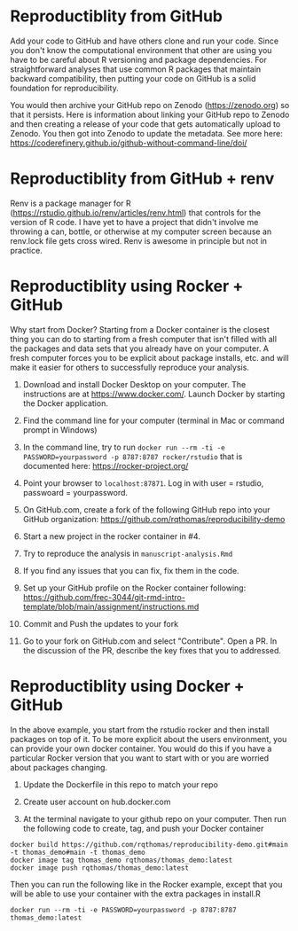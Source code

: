 # Reproductiblity from GitHub

Add your code to GitHub and have others clone and run your code.  Since you don't know the computational environment that other are using you have to be careful about R versioning and package dependencies.  For straightforward analyses that use common R packages that maintain backward compatibility, then putting your code on GitHub is a solid foundation for reproducibility.  

You would then archive your GitHub repo on Zenodo (https://zenodo.org) so that it persists.  Here is information about linking your GitHub repo to Zenodo and then creating a release of your code that gets automatically upload to Zenodo.  You then got into Zenodo to update the metadata.  See more here: https://coderefinery.github.io/github-without-command-line/doi/

# Reproductiblity from GitHub + renv

Renv is a package manager for R (https://rstudio.github.io/renv/articles/renv.html) that controls for the version of R code.  I have yet to have a project that didn't involve me throwing a can, bottle, or otherwise at my computer screen because an renv.lock file gets cross wired.  Renv is awesome in principle but not in practice.

# Reproductiblity using Rocker + GitHub

Why start from Docker? Starting from a Docker container is the closest thing you can do to starting from a fresh computer that isn't filled with all the packages and data sets that you already have on your computer.  A fresh computer forces you to be explicit about package installs, etc. and will make it easier for others to successfully reproduce your analysis.

1. Download and install Docker Desktop on your computer. The instructions are at https://www.docker.com/.  Launch Docker by starting the Docker application.

2. Find the command line for your computer (terminal in Mac or command prompt in Windows)

3. In the command line, try to run  `docker run --rm -ti -e PASSWORD=yourpassword -p 8787:8787 rocker/rstudio` that is documented here: https://rocker-project.org/

4. Point your browser to `localhost:87871`. Log in with user = rstudio, passwoard = yourpassword.

4. On GitHub.com, create a fork of the following GitHub repo into your GitHub organization: https://github.com/rqthomas/reproducibility-demo

5. Start a new project in the rocker container in #4.

6. Try to reproduce the analysis in `manuscript-analysis.Rmd`

7. If you find any issues that you can fix, fix them in the code.

8. Set up your GitHub profile on the Rocker container following: https://github.com/frec-3044/git-rmd-intro-template/blob/main/assignment/instructions.md

9. Commit and Push the updates to your fork

10. Go to your fork on GitHub.com and select "Contribute".  Open a PR.  In the discussion of the PR, describe the key fixes that you to addressed.

# Reproductiblity using Docker + GitHub

In the above example, you start from the rstudio rocker and then install packages on top of it. To be more explicit about the users environment, you can provide your own docker container.  You would do this if you have a particular Rocker version that you want to start with or you are worried about packages changing.

1. Update the Dockerfile in this repo to match your repo

2. Create user account on hub.docker.com

3. At the terminal navigate to your github repo on your computer.  Then run the following code to create, tag, and push your Docker container

```
docker build https://github.com/rqthomas/reproducibility-demo.git#main -t thomas_demo#main -t thomas_demo
docker image tag thomas_demo rqthomas/thomas_demo:latest
docker image push rqthomas/thomas_demo:latest 
```

Then you can run the following like in the Rocker example, except that you will be able to use your container with the extra packages in install.R

```
docker run --rm -ti -e PASSWORD=yourpassword -p 8787:8787 thomas_demo:latest
 ```












